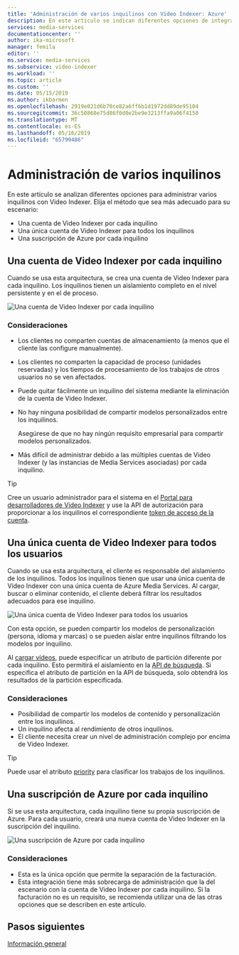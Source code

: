 ```yaml
---
title: 'Administración de varios inquilinos con Video Indexer: Azure'
description: En este artículo se indican diferentes opciones de integración para administrar varios inquilinos con Video Indexer.
services: media-services
documentationcenter: ''
author: ika-microsoft
manager: femila
editor: ''
ms.service: media-services
ms.subservice: video-indexer
ms.workload: ''
ms.topic: article
ms.custom: ''
ms.date: 05/15/2019
ms.author: ikbarmen
ms.openlocfilehash: 2919e021d6b70ce82a6ff6b1d1972dd89de95104
ms.sourcegitcommit: 36c50860e75d86f0d0e2be9e3213ffa9a06f4150
ms.translationtype: MT
ms.contentlocale: es-ES
ms.lasthandoff: 05/16/2019
ms.locfileid: "65799486"
---
```

# <a name="manage-multiple-tenants"></a>Administración de varios inquilinos

En este artículo se analizan diferentes opciones para administrar varios inquilinos con Video Indexer. Elija el método que sea más adecuado para su escenario:

* Una cuenta de Video Indexer por cada inquilino
* Una única cuenta de Video Indexer para todos los inquilinos
* Una suscripción de Azure por cada inquilino

## <a name="video-indexer-account-per-tenant"></a>Una cuenta de Video Indexer por cada inquilino

Cuando se usa esta arquitectura, se crea una cuenta de Video Indexer para cada inquilino. Los inquilinos tienen un aislamiento completo en el nivel persistente y en el de proceso.  

![Una cuenta de Video Indexer por cada inquilino](./media/manage-multiple-tenants/video-indexer-account-per-tenant.png)

### <a name="considerations"></a>Consideraciones

* Los clientes no comparten cuentas de almacenamiento (a menos que el cliente las configure manualmente).
* Los clientes no comparten la capacidad de proceso (unidades reservadas) y los tiempos de procesamiento de los trabajos de otros usuarios no se ven afectados.
* Puede quitar fácilmente un inquilino del sistema mediante la eliminación de la cuenta de Video Indexer.
* No hay ninguna posibilidad de compartir modelos personalizados entre los inquilinos.

    Asegúrese de que no hay ningún requisito empresarial para compartir modelos personalizados.
* Más difícil de administrar debido a las múltiples cuentas de Video Indexer (y las instancias de Media Services asociadas) por cada inquilino.

> [!TIP]
> Cree un usuario administrador para el sistema en el [Portal para desarrolladores de Video Indexer](https://api-portal.videoindexer.ai/) y use la API de autorización para proporcionar a los inquilinos el correspondiente [token de acceso de la cuenta](https://api-portal.videoindexer.ai/docs/services/authorization/operations/Get-Account-Access-Token).

## <a name="single-video-indexer-account-for-all-users"></a>Una única cuenta de Video Indexer para todos los usuarios

Cuando se usa esta arquitectura, el cliente es responsable del aislamiento de los inquilinos. Todos los inquilinos tienen que usar una única cuenta de Video Indexer con una única cuenta de Azure Media Services. Al cargar, buscar o eliminar contenido, el cliente deberá filtrar los resultados adecuados para ese inquilino.

![Una única cuenta de Video Indexer para todos los usuarios](./media/manage-multiple-tenants/single-video-indexer-account-for-all-users.png)

Con esta opción, se pueden compartir los modelos de personalización (persona, idioma y marcas) o se pueden aislar entre inquilinos filtrando los modelos por inquilino.

Al [cargar vídeos](https://api-portal.videoindexer.ai/docs/services/operations/operations/Upload-video?), puede especificar un atributo de partición diferente por cada inquilino. Esto permitirá el aislamiento en la [API de búsqueda](https://api-portal.videoindexer.ai/docs/services/operations/operations/Search-videos?). Si especifica el atributo de partición en la API de búsqueda, solo obtendrá los resultados de la partición especificada. 

### <a name="considerations"></a>Consideraciones

* Posibilidad de compartir los modelos de contenido y personalización entre los inquilinos.
* Un inquilino afecta al rendimiento de otros inquilinos.
* El cliente necesita crear un nivel de administración complejo por encima de Video Indexer.

> [!TIP]
> Puede usar el atributo [priority](upload-index-videos.md) para clasificar los trabajos de los inquilinos.

## <a name="azure-subscription-per-tenant"></a>Una suscripción de Azure por cada inquilino 

Si se usa esta arquitectura, cada inquilino tiene su propia suscripción de Azure. Para cada usuario, creará una nueva cuenta de Video Indexer en la suscripción del inquilino.

![Una suscripción de Azure por cada inquilino](./media/manage-multiple-tenants/azure-subscription-per-tenant.png)

### <a name="considerations"></a>Consideraciones

* Esta es la única opción que permite la separación de la facturación.
* Esta integración tiene más sobrecarga de administración que la del escenario con la cuenta de Video Indexer por cada inquilino. Si la facturación no es un requisito, se recomienda utilizar una de las otras opciones que se describen en este artículo.

## <a name="next-steps"></a>Pasos siguientes

[Información general](video-indexer-overview.md)
